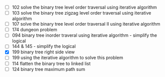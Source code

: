 - [ ] 102 solve the binary tree level order traversal using iterative algorithm
- [ ] 103 solve the binary tree zigzag level order traversal using iterative algorithm
- [ ] 107 solve the binary tree level order traversal II using iterative algorithm
- [ ] 174 dungeon problem
- [ ] 094 binary tree inorder traveral using iterative algorithm - simplify the logical
- [ ] 144 & 145 - simplify the logical
- [x] 199 binary tree right side view
- [ ] 199 using the iterative algorithm to solve this problem
- [ ] 114 flatten the binary tree to linked list
- [ ] 124 binary tree maximum path sum
